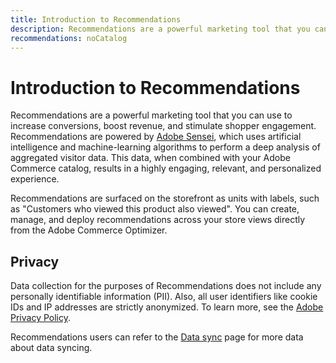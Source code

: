```yaml
---
title: Introduction to Recommendations
description: Recommendations are a powerful marketing tool that you can use to increase conversions, boost revenue, and stimulate shopper engagement.
recommendations: noCatalog
---
```

# Introduction to Recommendations

Recommendations are a powerful marketing tool that you can use to increase conversions, boost revenue, and stimulate shopper engagement. Recommendations are powered by [Adobe Sensei](https://www.adobe.com/sensei.html), which uses artificial intelligence and machine-learning algorithms to perform a deep analysis of aggregated visitor data. This data, when combined with your Adobe Commerce catalog, results in a highly engaging, relevant, and personalized experience.

Recommendations are surfaced on the storefront as units with labels, such as "Customers who viewed this product also viewed". You can create, manage, and deploy recommendations across your store views directly from the Adobe Commerce Optimizer.

## Privacy

Data collection for the purposes of Recommendations does not include any personally identifiable information (PII). Also, all user identifiers like cookie IDs and IP addresses are strictly anonymized. To learn more, see the [Adobe Privacy Policy](https://www.adobe.com/privacy/policy.html).

Recommendations users can refer to the [Data sync](../../setup/data-sync.md) page for more data about data syncing.
